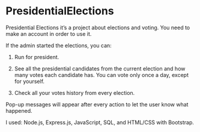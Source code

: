 # PresidentialElections

Presidential Elections it’s a project about elections and voting. You need to make an account in order to use it.

If the admin started the elections, you can:

1. Run for president.

2. See all the presidential candidates from the current election and how many votes each candidate has. You can vote only once a day, except for yourself.

3. Check all your votes history from every election.

Pop-up messages will appear after every action to let the user know what happened.

I used: Node.js, Express.js, JavaScript, SQL, and HTML/CSS with Bootstrap.
